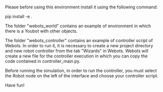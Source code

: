 Please before using this environment install it using the following command:

pip install -e .

The folder "webots_world" contains an example of environment in which there is a Youbot with other objects.

The folder "webots_controller" contains an example of controller script of Webots. In order to run it, it is necessary to create a new project directory and new robot controller from the tab "Wizards" in Webots.
Webots will create a new file for the controller execution in which you can copy the code contained in controller_main.py.

Before running the simulation, in order to run the controller, you must select the Robot node on the left of the interface and choose your controller script.

Have fun!

